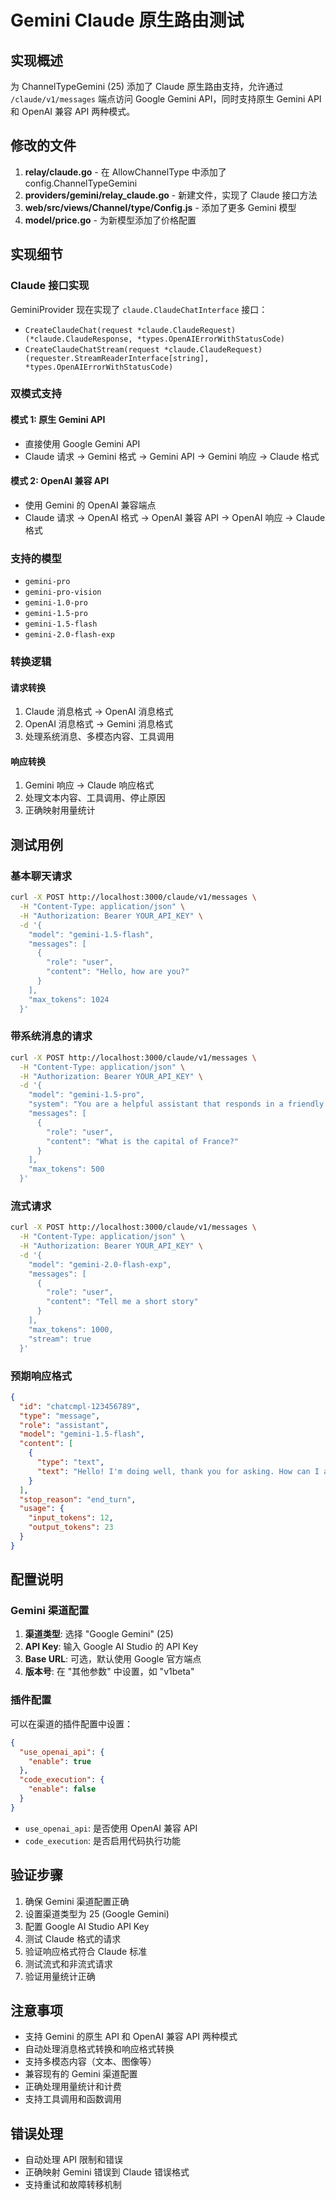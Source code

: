 # Gemini Claude 原生路由测试

## 实现概述

为 ChannelTypeGemini (25) 添加了 Claude 原生路由支持，允许通过 `/claude/v1/messages` 端点访问 Google Gemini API，同时支持原生 Gemini API 和 OpenAI 兼容 API 两种模式。

## 修改的文件

1. **relay/claude.go** - 在 AllowChannelType 中添加了 config.ChannelTypeGemini
2. **providers/gemini/relay_claude.go** - 新建文件，实现了 Claude 接口方法
3. **web/src/views/Channel/type/Config.js** - 添加了更多 Gemini 模型
4. **model/price.go** - 为新模型添加了价格配置

## 实现细节

### Claude 接口实现

GeminiProvider 现在实现了 `claude.ClaudeChatInterface` 接口：

- `CreateClaudeChat(request *claude.ClaudeRequest) (*claude.ClaudeResponse, *types.OpenAIErrorWithStatusCode)`
- `CreateClaudeChatStream(request *claude.ClaudeRequest) (requester.StreamReaderInterface[string], *types.OpenAIErrorWithStatusCode)`

### 双模式支持

#### 模式 1: 原生 Gemini API
- 直接使用 Google Gemini API
- Claude 请求 → Gemini 格式 → Gemini API → Gemini 响应 → Claude 格式

#### 模式 2: OpenAI 兼容 API  
- 使用 Gemini 的 OpenAI 兼容端点
- Claude 请求 → OpenAI 格式 → OpenAI 兼容 API → OpenAI 响应 → Claude 格式

### 支持的模型

- `gemini-pro`
- `gemini-pro-vision`
- `gemini-1.0-pro`
- `gemini-1.5-pro`
- `gemini-1.5-flash`
- `gemini-2.0-flash-exp`

### 转换逻辑

#### 请求转换
1. Claude 消息格式 → OpenAI 消息格式
2. OpenAI 消息格式 → Gemini 消息格式
3. 处理系统消息、多模态内容、工具调用

#### 响应转换
1. Gemini 响应 → Claude 响应格式
2. 处理文本内容、工具调用、停止原因
3. 正确映射用量统计

## 测试用例

### 基本聊天请求

```bash
curl -X POST http://localhost:3000/claude/v1/messages \
  -H "Content-Type: application/json" \
  -H "Authorization: Bearer YOUR_API_KEY" \
  -d '{
    "model": "gemini-1.5-flash",
    "messages": [
      {
        "role": "user",
        "content": "Hello, how are you?"
      }
    ],
    "max_tokens": 1024
  }'
```

### 带系统消息的请求

```bash
curl -X POST http://localhost:3000/claude/v1/messages \
  -H "Content-Type: application/json" \
  -H "Authorization: Bearer YOUR_API_KEY" \
  -d '{
    "model": "gemini-1.5-pro",
    "system": "You are a helpful assistant that responds in a friendly manner.",
    "messages": [
      {
        "role": "user",
        "content": "What is the capital of France?"
      }
    ],
    "max_tokens": 500
  }'
```

### 流式请求

```bash
curl -X POST http://localhost:3000/claude/v1/messages \
  -H "Content-Type: application/json" \
  -H "Authorization: Bearer YOUR_API_KEY" \
  -d '{
    "model": "gemini-2.0-flash-exp",
    "messages": [
      {
        "role": "user",
        "content": "Tell me a short story"
      }
    ],
    "max_tokens": 1000,
    "stream": true
  }'
```

### 预期响应格式

```json
{
  "id": "chatcmpl-123456789",
  "type": "message",
  "role": "assistant",
  "model": "gemini-1.5-flash",
  "content": [
    {
      "type": "text",
      "text": "Hello! I'm doing well, thank you for asking. How can I assist you today?"
    }
  ],
  "stop_reason": "end_turn",
  "usage": {
    "input_tokens": 12,
    "output_tokens": 23
  }
}
```

## 配置说明

### Gemini 渠道配置

1. **渠道类型**: 选择 "Google Gemini" (25)
2. **API Key**: 输入 Google AI Studio 的 API Key
3. **Base URL**: 可选，默认使用 Google 官方端点
4. **版本号**: 在 "其他参数" 中设置，如 "v1beta"

### 插件配置

可以在渠道的插件配置中设置：

```json
{
  "use_openai_api": {
    "enable": true
  },
  "code_execution": {
    "enable": false
  }
}
```

- `use_openai_api`: 是否使用 OpenAI 兼容 API
- `code_execution`: 是否启用代码执行功能

## 验证步骤

1. 确保 Gemini 渠道配置正确
2. 设置渠道类型为 25 (Google Gemini)
3. 配置 Google AI Studio API Key
4. 测试 Claude 格式的请求
5. 验证响应格式符合 Claude 标准
6. 测试流式和非流式请求
7. 验证用量统计正确

## 注意事项

- 支持 Gemini 的原生 API 和 OpenAI 兼容 API 两种模式
- 自动处理消息格式转换和响应格式转换
- 支持多模态内容（文本、图像等）
- 兼容现有的 Gemini 渠道配置
- 正确处理用量统计和计费
- 支持工具调用和函数调用

## 错误处理

- 自动处理 API 限制和错误
- 正确映射 Gemini 错误到 Claude 错误格式
- 支持重试和故障转移机制
